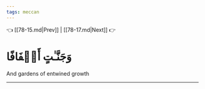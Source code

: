 ```yaml
---
tags: meccan
---
```


👈 [[78-15.md|Prev]] | [[78-17.md|Next]] 👉

# وَجَنَّـٰتٍ أَلۡفَافًا

And gardens of entwined growth

---

